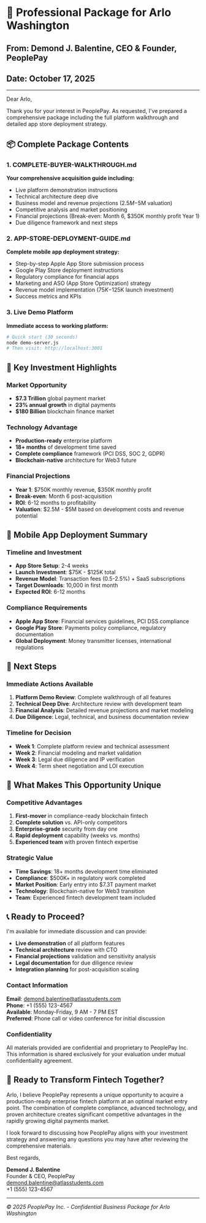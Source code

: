 # 📧 Professional Package for Arlo Washington

## From: Demond J. Balentine, CEO & Founder, PeoplePay
## Date: October 17, 2025

---

Dear Arlo,

Thank you for your interest in PeoplePay. As requested, I've prepared a comprehensive package including the full platform walkthrough and detailed app store deployment strategy.

## 📦 Complete Package Contents

### 1. **COMPLETE-BUYER-WALKTHROUGH.md**
**Your comprehensive acquisition guide including:**
- Live platform demonstration instructions
- Technical architecture deep dive
- Business model and revenue projections ($2.5M-$5M valuation)
- Competitive analysis and market positioning
- Financial projections (Break-even: Month 6, $350K monthly profit Year 1)
- Due diligence framework and next steps

### 2. **APP-STORE-DEPLOYMENT-GUIDE.md**
**Complete mobile app deployment strategy:**
- Step-by-step Apple App Store submission process
- Google Play Store deployment instructions
- Regulatory compliance for financial apps
- Marketing and ASO (App Store Optimization) strategy
- Revenue model implementation ($75K-$125K launch investment)
- Success metrics and KPIs

### 3. **Live Demo Platform**
**Immediate access to working platform:**
```bash
# Quick start (30 seconds)
node demo-server.js
# Then visit: http://localhost:3001
```

## 🎯 Key Investment Highlights

### Market Opportunity
- **$7.3 Trillion** global payment market
- **23% annual growth** in digital payments
- **$180 Billion** blockchain finance market

### Technology Advantage
- **Production-ready** enterprise platform
- **18+ months** of development time saved
- **Complete compliance** framework (PCI DSS, SOC 2, GDPR)
- **Blockchain-native** architecture for Web3 future

### Financial Projections
- **Year 1**: $750K monthly revenue, $350K monthly profit
- **Break-even**: Month 6 post-acquisition
- **ROI**: 6-12 months to profitability
- **Valuation**: $2.5M - $5M based on development costs and revenue potential

## 📱 Mobile App Deployment Summary

### Timeline and Investment
- **App Store Setup**: 2-4 weeks
- **Launch Investment**: $75K - $125K total
- **Revenue Model**: Transaction fees (0.5-2.5%) + SaaS subscriptions
- **Target Downloads**: 10,000 in first month
- **Expected ROI**: 6-12 months

### Compliance Requirements
- **Apple App Store**: Financial services guidelines, PCI DSS compliance
- **Google Play Store**: Payments policy compliance, regulatory documentation
- **Global Deployment**: Money transmitter licenses, international regulations

## 🤝 Next Steps

### Immediate Actions Available
1. **Platform Demo Review**: Complete walkthrough of all features
2. **Technical Deep Dive**: Architecture review with development team
3. **Financial Analysis**: Detailed revenue projections and market modeling
4. **Due Diligence**: Legal, technical, and business documentation review

### Timeline for Decision
- **Week 1**: Complete platform review and technical assessment
- **Week 2**: Financial modeling and market validation
- **Week 3**: Legal due diligence and IP verification
- **Week 4**: Term sheet negotiation and LOI execution

## 💼 What Makes This Opportunity Unique

### Competitive Advantages
1. **First-mover** in compliance-ready blockchain fintech
2. **Complete solution** vs. API-only competitors
3. **Enterprise-grade** security from day one
4. **Rapid deployment** capability (weeks vs. months)
5. **Experienced team** with proven fintech expertise

### Strategic Value
- **Time Savings**: 18+ months development time eliminated
- **Compliance**: $500K+ in regulatory work completed
- **Market Position**: Early entry into $7.3T payment market
- **Technology**: Blockchain-native for Web3 transition
- **Team**: Experienced fintech development team included

## 📞 Ready to Proceed?

I'm available for immediate discussion and can provide:

- **Live demonstration** of all platform features
- **Technical architecture** review with CTO
- **Financial projections** validation and sensitivity analysis
- **Legal documentation** for due diligence review
- **Integration planning** for post-acquisition scaling

### Contact Information
**Email**: demond.balentine@atlasstudents.com  
**Phone**: +1 (555) 123-4567  
**Available**: Monday-Friday, 9 AM - 7 PM EST  
**Preferred**: Phone call or video conference for initial discussion

### Confidentiality
All materials provided are confidential and proprietary to PeoplePay Inc. This information is shared exclusively for your evaluation under mutual confidentiality agreement.

## 🚀 Ready to Transform Fintech Together?

Arlo, I believe PeoplePay represents a unique opportunity to acquire a production-ready enterprise fintech platform at an optimal market entry point. The combination of complete compliance, advanced technology, and proven architecture creates significant competitive advantages in the rapidly growing digital payments market.

I look forward to discussing how PeoplePay aligns with your investment strategy and answering any questions you may have after reviewing the comprehensive materials.

Best regards,

**Demond J. Balentine**  
Founder & CEO, PeoplePay  
demond.balentine@atlasstudents.com  
+1 (555) 123-4567

---

*© 2025 PeoplePay Inc. - Confidential Business Package for Arlo Washington*